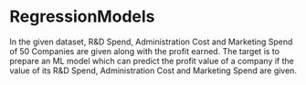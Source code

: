 # RegressionModels
In the given dataset, R&amp;D Spend, Administration Cost and Marketing Spend of 50 Companies are given along with the profit earned. The target is to prepare an ML model which can predict the profit value of a company if the value of its R&amp;D Spend, Administration Cost and Marketing Spend are given. 
